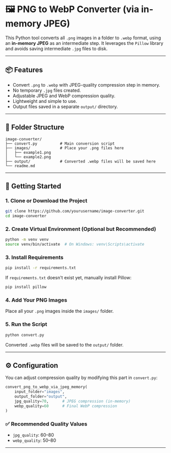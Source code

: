 # 🖼️ PNG to WebP Converter (via in-memory JPEG)

This Python tool converts all `.png` images in a folder to `.webp` format, using an **in-memory JPEG** as an intermediate step. It leverages the `Pillow` library and avoids saving intermediate `.jpg` files to disk.

---

## 📦 Features

- Convert `.png` to `.webp` with JPEG-quality compression step in memory.
- No temporary `.jpg` files created.
- Adjustable JPEG and WebP compression quality.
- Lightweight and simple to use.
- Output files saved in a separate `output/` directory.

---

## 📁 Folder Structure

```
image-converter/
├── convert.py          # Main conversion script
├── images/             # Place your .png files here
│   ├── example1.png
│   └── example2.png
├── output/             # Converted .webp files will be saved here
└── readme.md
```

---

## 🚀 Getting Started

### 1. Clone or Download the Project

```bash
git clone https://github.com/yourusername/image-converter.git
cd image-converter
```

### 2. Create Virtual Environment (Optional but Recommended)

```bash
python -m venv venv
source venv/bin/activate  # On Windows: venv\Scripts\activate
```

### 3. Install Requirements

```bash
pip install -r requirements.txt
```

If `requirements.txt` doesn't exist yet, manually install Pillow:

```bash
pip install pillow
```

### 4. Add Your PNG Images

Place all your `.png` images inside the `images/` folder.

### 5. Run the Script

```bash
python convert.py
```

Converted `.webp` files will be saved to the `output/` folder.

---

## ⚙️ Configuration

You can adjust compression quality by modifying this part in `convert.py`:

```python
convert_png_to_webp_via_jpeg_memory(
    input_folder="images",
    output_folder="output",
    jpg_quality=70,      # JPEG compression (in-memory)
    webp_quality=60      # Final WebP compression
)
```

### ✅ Recommended Quality Values

- `jpg_quality`: 60–80
- `webp_quality`: 50–80

---

